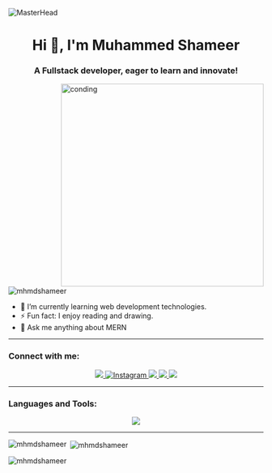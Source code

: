 ![MasterHead](https://user-images.githubusercontent.com/10498744/210012254-234538ff-d198-48aa-8964-37e6fd45d227.gif)  <h1 align="center">Hi 👋, I'm Muhammed Shameer</h1> <h3 align="center">A Fullstack developer, eager to learn and innovate!</h3>    <img align="right" alt="conding" width="400" src="https://user-images.githubusercontent.com/74038190/219923809-b86dc415-a0c2-4a38-bc88-ad6cf06395a8.gif"/> <p align="left"> <img src="https://komarev.com/ghpvc/?username=mhmdshameer&label=Profile%20views&color=0e75b6&style=flat" alt="mhmdshameer" /> </p>
 <div display= "flex"; align= "left";">   <ul listStyleType="none" padding: 0; margin: 0;">     <li>🌱 I’m currently learning web development technologies.</li>     <li>⚡ Fun fact: I enjoy reading and drawing.</li>     <li>💬 Ask me anything about MERN</li>   </ul> </div>  <hr/> <div align="center">   <h3 align="left">Connect with me:</h3>
<div align="center">      <a href="https://www.linkedin.com/in/mhmd-shameer/" target="_blank">     <img src="https://img.shields.io/badge/LinkedIn-0077B5?style=for-the-badge&logo=linkedin&logoColor=white" target="_blank" />   </a>
  <a href="https://www.instagram.com/muhmdshameer" target="_blank">
    <img src="https://img.shields.io/badge/Instagram-E4405F?style=for-the-badge&logo=instagram&logoColor=white" alt="Instagram" />
</a>  <a href="https://www.facebook.com/pm.m.shameer" target="_blank">              <img src="https://img.shields.io/badge/Facebook-3b5998?style=for-the-badge&logo=facebook&logoColor=white" target="_blank" />    </a>  <a href="mailto:pedro.sales.mhmdshameerpm@gmail.com">     <img src="https://img.shields.io/badge/Gmail-333333?style=for-the-badge&logo=gmail&logoColor=red" />   </a>  <a href="https://x.com/muhmdshameer" target="_blank">
    <img src="https://img.shields.io/badge/X-1DA1F2?style=for-the-badge&logo=twitter&logoColor=white" target="_blank" />
</a> </div> 
</div>  <hr/>  <h3 align="left">Languages and Tools:</h3> <div align="center">     <img src="https://skillicons.dev/icons?i=c,javascript,mongodb,express,react,nodejs,next,tailwind,prisma,postgresql,typescript,redux,bootstrap,html,css,java,photoshop,postman,github&perline=8" /> <br> </div> <hr/>   <p><img align="left" src="https://github-readme-stats.vercel.app/api/top-langs?username=mhmdshameer&show_icons=true&locale=en&layout=compact&theme=dark" alt="mhmdshameer" /></p>   <p>&nbsp;<img align="center" src="https://github-readme-stats.vercel.app/api?username=mhmdshameer&show_icons=true&locale=en&theme=dark" alt="mhmdshameer" /></p>   <p><img align="center" src="https://github-readme-streak-stats.herokuapp.com/?user=mhmdshameer&theme=dark" alt="mhmdshameer" /></p>
